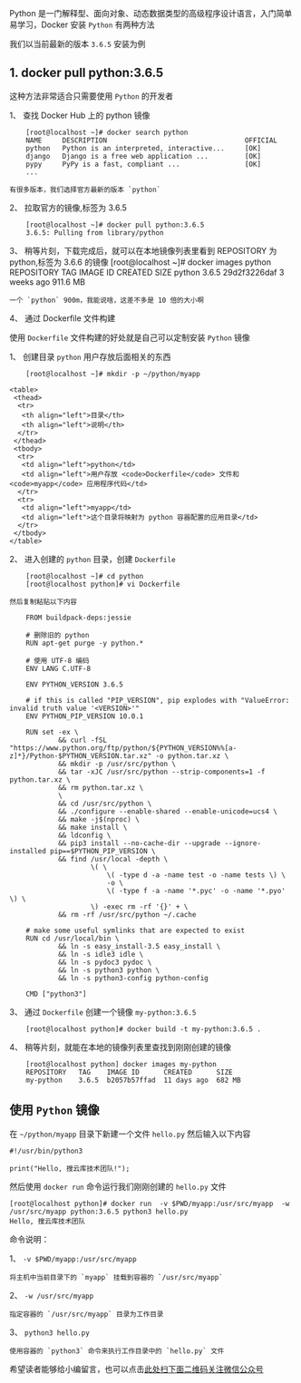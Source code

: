 Python 是一门解释型、面向对象、动态数据类型的高级程序设计语言，入门简单易学习，Docker 安装 `Python` 有两种方法

我们以当前最新的版本 `3.6.5` 安装为例

## 1. docker pull python:3.6.5 ##

这种方法非常适合只需要使用 `Python` 的开发者

1、  查找 Docker Hub 上的 python 镜像
    
```
    [root@localhost ~]# docker search python
    NAME     DESCRIPTION                                  OFFICIAL   
    python   Python is an interpreted, interactive...     [OK]       
    django   Django is a free web application ...         [OK]       
    pypy     PyPy is a fast, compliant ...                [OK]
    ...
```
    
    有很多版本，我们选择官方最新的版本 `python`
2、  拉取官方的镜像,标签为 3.6.5
    
```
    [root@localhost ~]# docker pull python:3.6.5
    3.6.5: Pulling from library/python
```
3、  稍等片刻，下载完成后，就可以在本地镜像列表里看到 REPOSITORY 为 python,标签为 3.6.6 的镜像 \[root@localhost ~\]\# docker images python REPOSITORY TAG IMAGE ID CREATED SIZE python 3.6.5 29d2f3226daf 3 weeks ago 911.6 MB
    
    一个 `python` 900m，我能说啥，这差不多是 10 倍的大小啊
4、  通过 Dockerfile 文件构建

使用 `Dockerfile` 文件构建的好处就是自己可以定制安装 `Python` 镜像

1、  创建目录 `python` 用户存放后面相关的东西
    
```
    [root@localhost ~]# mkdir -p ~/python/myapp
```
    
    <table> 
     <thead> 
      <tr> 
       <th align="left">目录</th> 
       <th align="left">说明</th> 
      </tr> 
     </thead> 
     <tbody> 
      <tr> 
       <td align="left">python</td> 
       <td align="left">用户存放 <code>Dockerfile</code> 文件和 <code>myapp</code> 应用程序代码</td> 
      </tr> 
      <tr> 
       <td align="left">myapp</td> 
       <td align="left">这个目录将映射为 python 容器配置的应用目录</td> 
      </tr> 
     </tbody> 
    </table>
2、  进入创建的 `python` 目录，创建 `Dockerfile`
    
```
    [root@localhost ~]# cd python
    [root@localhost python]# vi Dockerfile
```
    
    然后复制粘贴以下内容
    
```
    FROM buildpack-deps:jessie
    
    # 删除旧的 python
    RUN apt-get purge -y python.*
    
    # 使用 UTF-8 编码
    ENV LANG C.UTF-8
    
    ENV PYTHON_VERSION 3.6.5
    
    # if this is called "PIP_VERSION", pip explodes with "ValueError: invalid truth value '<VERSION>'"
    ENV PYTHON_PIP_VERSION 10.0.1
    
    RUN set -ex \
            && curl -fSL "https://www.python.org/ftp/python/${PYTHON_VERSION%%[a-z]*}/Python-$PYTHON_VERSION.tar.xz" -o python.tar.xz \
            && mkdir -p /usr/src/python \
            && tar -xJC /usr/src/python --strip-components=1 -f python.tar.xz \
            && rm python.tar.xz \
            \
            && cd /usr/src/python \
            && ./configure --enable-shared --enable-unicode=ucs4 \
            && make -j$(nproc) \
            && make install \
            && ldconfig \
            && pip3 install --no-cache-dir --upgrade --ignore-installed pip==$PYTHON_PIP_VERSION \
            && find /usr/local -depth \
                    \( \
                        \( -type d -a -name test -o -name tests \) \
                        -o \
                        \( -type f -a -name '*.pyc' -o -name '*.pyo' \) \
                    \) -exec rm -rf '{}' + \
            && rm -rf /usr/src/python ~/.cache
    
    # make some useful symlinks that are expected to exist
    RUN cd /usr/local/bin \
            && ln -s easy_install-3.5 easy_install \
            && ln -s idle3 idle \
            && ln -s pydoc3 pydoc \
            && ln -s python3 python \
            && ln -s python3-config python-config
    
    CMD ["python3"]
```
3、  通过 `Dockerfile` 创建一个镜像 `my-python:3.6.5`
    
```
    [root@localhost python]# docker build -t my-python:3.6.5 .
```
4、  稍等片刻，就能在本地的镜像列表里查找到刚刚创建的镜像
    
```
    [root@localhost python] docker images my-python
    REPOSITORY   TAG    IMAGE ID      CREATED      SIZE
    my-python    3.6.5  b2057b57ffad  11 days ago  682 MB
```

## 使用 `Python` 镜像 ##

在 `~/python/myapp` 目录下新建一个文件 `hello.py` 然后输入以下内容

```
#!/usr/bin/python3

print("Hello, 搜云库技术团队!");
```

然后使用 `docker run` 命令运行我们刚刚创建的 `hello.py` 文件

```
[root@localhost python]# docker run  -v $PWD/myapp:/usr/src/myapp  -w /usr/src/myapp python:3.6.5 python3 hello.py
Hello, 搜云库技术团队
```

命令说明：

1、  `-v $PWD/myapp:/usr/src/myapp`
    
    将主机中当前目录下的 `myapp` 挂载到容器的 `/usr/src/myapp`
2、  `-w /usr/src/myapp`
    
    指定容器的 `/usr/src/myapp` 目录为工作目录
3、  `python3 hello.py`
    
    使用容器的 `python3` 命令来执行工作目录中的 `hello.py` 文件


希望读者能够给小编留言，也可以点击[此处扫下面二维码关注微信公众号](https://www.ycbbs.vip/?p=28 "此处扫下面二维码关注微信公众号")